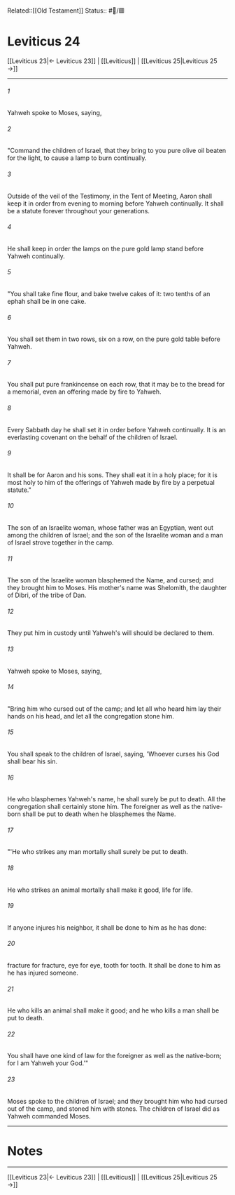 Related::[[Old Testament]]
Status:: #📖/🟥
# Leviticus 24

[[Leviticus 23|← Leviticus 23]] | [[Leviticus]] | [[Leviticus 25|Leviticus 25 →]]
***



###### 1 
Yahweh spoke to Moses, saying, 

###### 2 
"Command the children of Israel, that they bring to you pure olive oil beaten for the light, to cause a lamp to burn continually. 

###### 3 
Outside of the veil of the Testimony, in the Tent of Meeting, Aaron shall keep it in order from evening to morning before Yahweh continually. It shall be a statute forever throughout your generations. 

###### 4 
He shall keep in order the lamps on the pure gold lamp stand before Yahweh continually. 

###### 5 
"You shall take fine flour, and bake twelve cakes of it: two tenths of an ephah shall be in one cake. 

###### 6 
You shall set them in two rows, six on a row, on the pure gold table before Yahweh. 

###### 7 
You shall put pure frankincense on each row, that it may be to the bread for a memorial, even an offering made by fire to Yahweh. 

###### 8 
Every Sabbath day he shall set it in order before Yahweh continually. It is an everlasting covenant on the behalf of the children of Israel. 

###### 9 
It shall be for Aaron and his sons. They shall eat it in a holy place; for it is most holy to him of the offerings of Yahweh made by fire by a perpetual statute." 

###### 10 
The son of an Israelite woman, whose father was an Egyptian, went out among the children of Israel; and the son of the Israelite woman and a man of Israel strove together in the camp. 

###### 11 
The son of the Israelite woman blasphemed the Name, and cursed; and they brought him to Moses. His mother's name was Shelomith, the daughter of Dibri, of the tribe of Dan. 

###### 12 
They put him in custody until Yahweh's will should be declared to them. 

###### 13 
Yahweh spoke to Moses, saying, 

###### 14 
"Bring him who cursed out of the camp; and let all who heard him lay their hands on his head, and let all the congregation stone him. 

###### 15 
You shall speak to the children of Israel, saying, 'Whoever curses his God shall bear his sin. 

###### 16 
He who blasphemes Yahweh's name, he shall surely be put to death. All the congregation shall certainly stone him. The foreigner as well as the native-born shall be put to death when he blasphemes the Name. 

###### 17 
"'He who strikes any man mortally shall surely be put to death. 

###### 18 
He who strikes an animal mortally shall make it good, life for life. 

###### 19 
If anyone injures his neighbor, it shall be done to him as he has done: 

###### 20 
fracture for fracture, eye for eye, tooth for tooth. It shall be done to him as he has injured someone. 

###### 21 
He who kills an animal shall make it good; and he who kills a man shall be put to death. 

###### 22 
You shall have one kind of law for the foreigner as well as the native-born; for I am Yahweh your God.'" 

###### 23 
Moses spoke to the children of Israel; and they brought him who had cursed out of the camp, and stoned him with stones. The children of Israel did as Yahweh commanded Moses.

---
# Notes


***
[[Leviticus 23|← Leviticus 23]] | [[Leviticus]] | [[Leviticus 25|Leviticus 25 →]]

